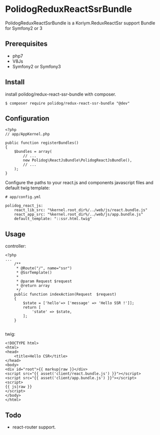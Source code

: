 # PolidogReduxReactSsrBundle

PolidogReduxReactSsrBundle is a Koriym.ReduxReactSsr support Bundle for Symfony2 or 3

## Prerequisites
- php7
- V8Js
- Symfony2 or Symfony3

## Install

install polidog/redux-react-ssr-bundle with composer.

```
$ composer require polidog/redux-react-ssr-bundle "@dev"
```

## Configuration

```
<?php
// app/AppKernel.php

public function registerBundles()
{
    $bundles = array(
        // ...
        new Polidog\ReactJsBundle\PolidogReactJsBundle(),
        // ...
    );
}
```

Configure the paths to your react.js and components javascript files and default twig template:

```
# app/config.yml

polidog_react_js:
    react_lib_src: "%kernel.root_dir%/../web/js/react.bundle.js"
    react_app_src: "%kernel.root_dir%/../web/js/app.bundle.js"
    default_template: "::ssr.html.twig"
```

## Usage

controller:

```
<?php
...
    /**
     * @Route("/", name="ssr")
     * @SsrTemplate()
     *
     * @param Request $request
     * @return array
     */
    public function indexAction(Request  $request)
    {
        $state = ['hello'=> ['message' => 'Hello SSR !']];
        return [
            'state' => $state,
        ];
    }


```

twig:

```
<!DOCTYPE html>
<html>
<head>
    <title>Hello CSR</title>
</head>
<body>
<div id="root">{{ markup|raw }}</div>
<script src="{{ asset('client/react.bundle.js') }}"></script>
<script src="{{ asset('client/app.bundle.js') }}"></script>
<script>
{{ js|raw }}
</script>
</body>
</html>
```

## Todo

- react-router support.
